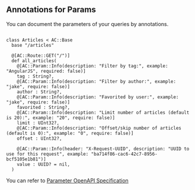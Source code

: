 ## Annotations for Params

You can document the parameters of your queries by annotations.

```crystal

class Articles < AC::Base
  base "/articles"

  @[AC::Route::GET("/")]
  def all_articles(
    @[AC::Param::Info(description: "Filter by tag:", example: "AngularJS", required: false)]
    tag : String?,
    @[AC::Param::Info(description: "Filter by author:", example: "jake", require: false)]
    author : String?,
    @[AC::Param::Info(description: "Favorited by user:", example: "jake", require: false)]
    favorited : String?,
    @[AC::Param::Info(description: "Limit number of articles (default is 20):", example: "20", require: false)]
    limit : UInt32?,
    @[AC::Param::Info(description: "Offset/skip number of articles (default is 0):", example: "0", require: false)]
    offset : UInt32?,

    @[AC::Param::Info(header: "X-Request-UUID", description: "UUID to use for this request", example: "ba714f86-cac6-42c7-8956-bcf5105e1b81")]
    value : UUID? = nil,
  )

```

You can refer to [Parameter OpenAPI Specification](https://spec.openapis.org/oas/v3.1.0#parameter-object)
